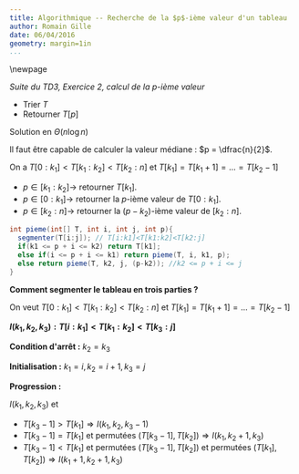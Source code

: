 ```yaml
---
title: Algorithmique -- Recherche de la $p$-ième valeur d'un tableau
author: Romain Gille
date: 06/04/2016
geometry: margin=1in
...
```


\newpage

*Suite du TD3, Exercice 2, calcul de la $p$-ième valeur*

* Trier $T$
* Retourner $T[p]$

Solution en $\Theta(n\log{n})$

Il faut être capable de calculer la valeur médiane : $p = \dfrac{n}{2}$.

On a $T[0:k_1] < T[k_1:k_2] < T[k_2:n]$ et $T[k_1] = T[k_1+1] = ... = T[k_2-1]$

* $p \in [k_1:k_2] \rightarrow$ retourner $T[k_1]$.
* $p \in [0:k_1] \rightarrow$ retourner la $p$-ième valeur de $T[0:k_1]$.
* $p \in [k_2:n] \rightarrow$ retourner la $(p - k_2)$-ième valeur de $[k_2:n]$.

```java
int pieme(int[] T, int i, int j, int p){
  segmenter(T[i:j]); // T[i:k1]<T[k1:k2]<T[k2:j]
  if(k1 <= p + i <= k2) return T[k1];
  else if(i <= p + i <= k1) return pieme(T, i, k1, p);
  else return pieme(T, k2, j, (p-k2)); //k2 <= p + i <= j
}
```

**Comment segmenter le tableau en trois parties ?**

On veut $T[0:k_1] < T[k_1:k_2] < T[k_2:n]$
et $T[k_1] = T[k_1+1] = ... = T[k_2-1]$

**$I(k_1, k_2, k_3) : T[i:k_1] < T[k_1:k_2] < T[k_3:j]$**

**Condition d'arrêt :** $k_2 = k_3$

**Initialisation :** $k_1 = i, k_2 = i+1, k_3 = j$

**Progression :**

$I(k_1, k_2, k_3) \text{ et }$

  * $T[k_3 -1] > T[k_1] \Rightarrow I(k_1, k_2, k_3 - 1)$
  * $T[k_3 -1] = T[k_1] \text{ et permutées } (T[k_3 - 1], T[k_2])
    \Rightarrow I(k_1, k_2 + 1, k_3)$
  * $T[k_3 -1] < T[k_1] \text{ et permutées } (T[k_3 - 1], T[k_2])
    \text{ et permutées } (T[k_1], T[k_2])
    \Rightarrow I(k_1 + 1, k_2 + 1, k_3)$
